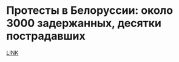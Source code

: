 # Протесты в Белоруссии: около 3000 задержанных, десятки пострадавших



[LINK](https://varlamov.ru/3989461.html)